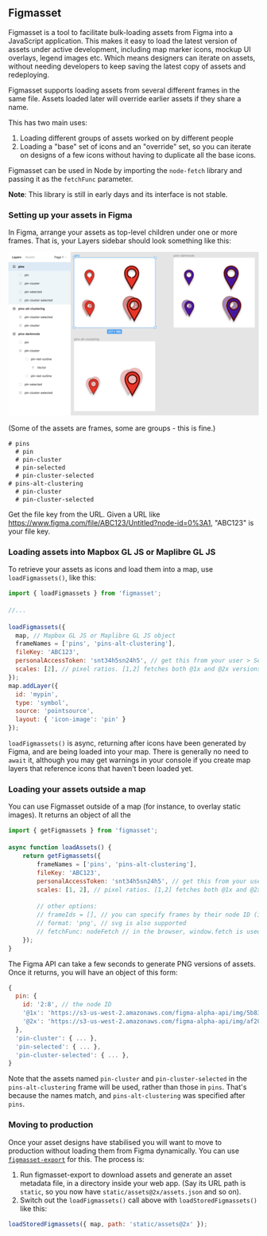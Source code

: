 ## Figmasset

Figmasset is a tool to facilitate bulk-loading assets from Figma into a JavaScript application. This makes it easy to load the latest version of assets under active development, including map marker icons, mockup UI overlays, legend images etc. Which means designers can iterate on assets, without needing developers to keep saving the latest copy of assets and redeploying.

Figmasset supports loading assets from several different frames in the same file. Assets loaded later will override earlier assets if they share a name.

This has two main uses:

1. Loading different groups of assets worked on by different people
2. Loading a "base" set of icons and an "override" set, so you can iterate on designs of a few icons without having to duplicate all the base icons.


Figmasset can be used in Node by importing the `node-fetch` library and passing it as the `fetchFunc` parameter.

**Note**: This library is still in early days and its interface is not stable.

### Setting up your assets in Figma

In Figma, arrange your assets as top-level children under one or more frames. That is, your Layers sidebar should look something like this:

![](layout.png)

(Some of the assets are frames, some are groups - this is fine.)


```
# pins
  # pin
  # pin-cluster
  # pin-selected
  # pin-cluster-selected
# pins-alt-clustering
  # pin-cluster
  # pin-cluster-selected
```

Get the file key from the URL. Given a URL like https://www.figma.com/file/ABC123/Untitled?node-id=0%3A1, "ABC123" is your file key.

### Loading assets into Mapbox GL JS or Maplibre GL JS

To retrieve your assets as icons and load them into a map, use `loadFigmassets()`, like this:

```js
import { loadFigmassets } from 'figmasset';

//...

loadFigmassets({
  map, // Mapbox GL JS or Maplibre GL JS object
  frameNames = ['pins', 'pins-alt-clustering'],
  fileKey: 'ABC123',
  personalAccessToken: 'snt34h5sn24h5', // get this from your user > Settings page. Be careful who you expose this to, it provides unrestricted access to your account
  scales: [2], // pixel ratios. [1,2] fetches both @1x and @2x versions of each asset.
});
map.addLayer({
  id: 'mypin',
  type: 'symbol',
  source: 'pointsource',
  layout: { 'icon-image': 'pin' }
});
```

`loadFigmassets()` is async, returning after icons have been generated by Figma, and are being loaded into your map. There is generally no need to `await` it, although you may get warnings in your console if you create map layers that reference icons that haven't been loaded yet.

### Loading your assets outside a map

You can use Figmasset outside of a map (for instance, to overlay static images). It returns an object of all the

```js
import { getFigmassets } from 'figmasset';

async function loadAssets() {
    return getFigmassets({
        frameNames = ['pins', 'pins-alt-clustering'],
        fileKey: 'ABC123',
        personalAccessToken: 'snt34h5sn24h5', // get this from your user > Settings page. Be careful who you expose this to, it provides unrestricted access to your account
        scales: [1, 2], // pixel ratios. [1,2] fetches both @1x and @2x versions of each asset.

        // other options:
        // frameIds = [], // you can specify frames by their node ID (in the URL) instead of frameNames
        // format: 'png', // svg is also supported
        // fetchFunc: nodeFetch // in the browser, window.fetch is used. If using in Node, pass in the node-fetch library.
    });
}
```

The Figma API can take a few seconds to generate PNG versions of assets. Once it returns, you will have an object of this form:

```js
{
  pin: {
    id: '2:8', // the node ID
    '@1x': 'https://s3-us-west-2.amazonaws.com/figma-alpha-api/img/5b83/a061/e42384a5bc5a5ac5cabcb5a5cabcb5c5,
    '@2x': 'https://s3-us-west-2.amazonaws.com/figma-alpha-api/img/af20/18b77f7fe7ee57f5efe5ef5ee7eaa2f32aea0'
  },
  'pin-cluster': { ... },
  'pin-selected': { ... },
  'pin-cluster-selected': { ... },
}
```

Note that the assets named `pin-cluster` and `pin-cluster-selected` in the `pins-alt-clustering` frame will be used, rather than those in `pins`. That's because the names match, and `pins-alt-clustering` was specified after `pins`.


### Moving to production

Once your asset designs have stabilised you will want to move to production without loading them from Figma dynamically. You can use [`figmasset-export`](https://www.npmjs.com/package/figmasset-export) for this. The process is:

1. Run figmasset-export to download assets and generate an asset metadata file, in a directory inside your web app. (Say its URL path is `static`, so you now have `static/assets@2x/assets.json` and so on).
2. Switch out the `loadFigmassets()` call above with `loadStoredFigmassets()` like this:


```js
loadStoredFigmassets({ map, path: 'static/assets@2x' });
```